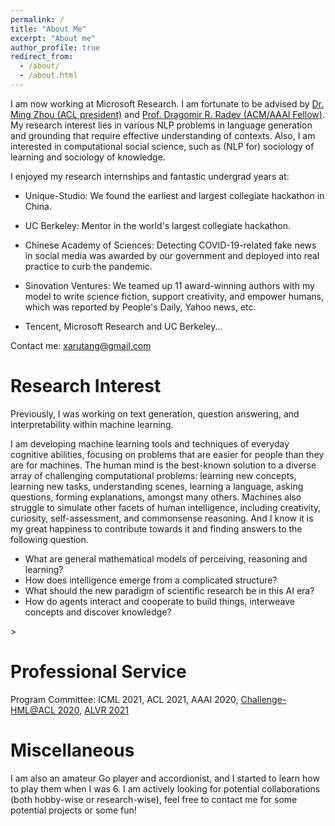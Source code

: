 ```yaml
---
permalink: /
title: "About Me"
excerpt: "About me"
author_profile: true
redirect_from: 
  - /about/
  - /about.html
---
```

I am now working at <!--[ML Group](https://www.microsoft.com/en-us/research/group/machine-learning-research-group/) of -->Microsoft Research. I am fortunate to be advised by [Dr. Ming Zhou (ACL president)](https://scholar.google.co.jp/citations?user=a0w5c0gAAAAJ&hl=en) and [Prof. Dragomir R. Radev (ACM/AAAI Fellow)](https://cpsc.yale.edu/people/dragomir-radev). My research interest lies in various NLP problems in language generation and grounding that require effective understanding of contexts. Also, I am interested in computational social science, such as (NLP for) sociology of learning and sociology of knowledge.


 <!--and also a member of [Institute of Computing Technology](http://english.ict.cas.cn/) in [Chinese Academy of Sciences](https://en.wikipedia.org/wiki/University_of_the_Chinese_Academy_of_Sciences) (UCAS). advised by [Yanyan Lan](http://www.bigdatalab.ac.cn/~lanyanyan/) fortunately.--> I enjoyed my research internships and fantastic undergrad years at:

* Unique-Studio: We found the earliest and largest collegiate hackathon in China.


* UC Berkeley: Mentor in the world's largest collegiate hackathon.

* Chinese Academy of Sciences: Detecting COVID-19-related fake news in social media was awarded by our government and deployed into real practice to curb the pandemic.

* Sinovation Ventures: We teamed up 11 award-winning authors with my model to write science fiction, support creativity, and empower humans, which was reported by People's Daily, Yahoo news, etc. 
 
* Tencent, Microsoft Research and UC Berkeley...


Contact me: xarutang@gmail.com
# Research Interest

Previously, I was working on text generation, question answering, and interpretability within machine learning.

I am developing machine learning tools and techniques of everyday cognitive abilities, focusing on problems that are easier for people than they are for machines. The human mind is the best-known solution to a diverse array of challenging computational problems: learning new concepts, learning new tasks, understanding scenes, learning a language, asking questions, forming explanations, amongst many others. Machines also struggle to simulate other facets of human intelligence, including creativity, curiosity, self-assessment, and commonsense reasoning. And I know it is my great happiness to contribute towards it and finding answers to the following question.

* What are general mathematical models of perceiving, reasoning and learning?
* How does intelligence emerge from a complicated structure?
* What should the new paradigm of scientific research be in this AI era?
* How do agents interact and cooperate to build things, interweave concepts and discover knowledge?


<!--
# Academic Experience

* [Tencent AI LAB](https://ai.tencent.com/ailab/en/index): Research Intern
* Research Collaboration: Working for Yale LILY Group, under Dr. Dragomir Radev
* Research Collaboration: Working for MIT CSAIL Clinical Decision Making Group, Mentor: [Di Jin](https://scholar.google.com/citations?user=x5QTK9YAAAAJ&hl=en), remotely. April. 2020 - May. 2020
* Research Collaboration: Working for CMU Multimodal Communication and Machine Learning Laboratory, Mentor: [Paul Liang](http://www.cs.cmu.edu/~pliang/), remotely. April. 2020 - 
* Institute of Computing Technology, Chinese Academy of Science, Guest student in CAS Key Lab of Network Data Science and Technology, Advisor: Prof. [Yanyan Lan](http://www.bigdatalab.ac.cn/~lanyanyan/), Beijing, China. Nov. 2018 - July 2019
* Peking University, Research Assistant in [Institute of Computer Science and Technology](http://www.wict.pku.edu.cn/english/home/index.htm), Advisor: Prof. [Rui Yan](https://scholar.google.com/citations?user=eLw6g-UAAAAJ&hl=en), Beijing, China. June 2018 - Oct. 2018
* National Language Resources Monitoring and Research Center, Research Assistant, Advisor: Prof. [Guangyou Zhou](https://scholar.google.com/citations?hl=en&user=ude9U4wAAAAJ&view_op=list_works&sortby=pubdate) and [Tingting He](https://dblp.uni-trier.de/pers/hd/h/He:Tingting), Wuhan, China. Sep. 2017 - June. 2018
-->>
# Professional Service

Program Committee: ICML 2021, ACL 2021, AAAI 2020, [Challenge-HML@ACL 2020](http://multicomp.cs.cmu.edu/acl2020multimodalworkshop/), [ALVR 2021](https://alvr-workshop.github.io/)

# Miscellaneous

I am also an amateur Go player and accordionist, and I started to learn how to play them when I was 6. I am actively looking for potential collaborations (both hobby-wise or research-wise), feel free to contact me for some potential projects or some fun!
